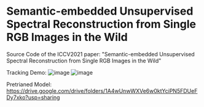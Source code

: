 # Semantic-embedded Unsupervised Spectral Reconstruction from Single RGB Images in the Wild
Source Code of the ICCV2021 paper: "Semantic-embedded Unsupervised Spectral Reconstruction from Single RGB Images in the Wild"

Tracking Demo:
 ![image]( https://github.com/zbzhzhy/Unsupervised-Spectral-Reconstruction/tree/main/images/demo_01.gif)
 ![image]( https://github.com/zbzhzhy/Unsupervised-Spectral-Reconstruction/tree/main/images/demo_02.gif)

Pretrianed Model: https://drive.google.com/drive/folders/1A4wUnwWXVe6w0ktYciPN5FDUeFDy7xko?usp=sharing

